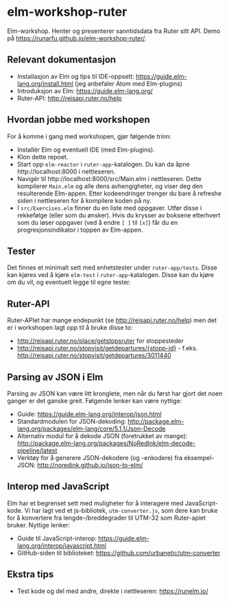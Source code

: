 # elm-workshop-ruter
Elm-workshop. Henter og presenterer sanntidsdata fra Ruter sitt API. Demo på https://runarfu.github.io/elm-workshop-ruter/.

## Relevant dokumentasjon
* Installasjon av Elm og tips til IDE-oppsett: https://guide.elm-lang.org/install.html (jeg anbefaler Atom med Elm-plugins)
* Introduksjon av Elm: https://guide.elm-lang.org/
* Ruter-API: http://reisapi.ruter.no/help

## Hvordan jobbe med workshopen
For å komme i gang med workshopen, gjør følgende trinn:
* Installér Elm og eventuell IDE (med Elm-plugins).
* Klon dette repoet.
* Start opp `elm-reactor` i `ruter-app`-katalogen. Du kan da åpne http://localhost:8000 i nettleseren.
* Navigér til http://localhost:8000/src/Main.elm i nettleseren. Dette kompilerer `Main.elm` og alle dens avhengigheter,
og viser deg den resulterende Elm-appen. Etter kodeendringer trenger du bare å refreshe siden i nettleseren for å kompilere koden på ny.
* I `src/Exercises.elm` finner du en liste med oppgaver. Utfør disse i rekkefølge (eller som du ønsker). Hvis du krysser av boksene etterhvert som du løser oppgaver  (ved å endre `[ ]` til `[x]`) får du en progresjonsindikator i toppen av Elm-appen.

## Tester
Det finnes et minimalt sett med enhetstester under `ruter-app/tests`. Disse kan kjøres ved å kjøre `elm-test` i `ruter-app`-katalogen. Disse kan du kjøre om du vil, og eventuelt legge til egne tester.

## Ruter-API
Ruter-APIet har mange endepunkt (se http://reisapi.ruter.no/help) men det er i workshopen lagt opp til å bruke disse to:
* http://reisapi.ruter.no/place/getstopsruter for stoppesteder
* http://reisapi.ruter.no/stopvisit/getdepartures/{stopp-id} - f.eks. http://reisapi.ruter.no/stopvisit/getdepartures/3011440

## Parsing av JSON i Elm
Parsing av JSON kan være litt kronglete, men når du først har gjort det noen ganger er det ganske greit.
Følgende lenker kan være nyttige:
* Guide: https://guide.elm-lang.org/interop/json.html
* Standardmodulen for JSON-dekoding: http://package.elm-lang.org/packages/elm-lang/core/5.1.1/Json-Decode
* Alternativ modul for å dekode JSON (foretrukket av mange): http://package.elm-lang.org/packages/NoRedInk/elm-decode-pipeline/latest 
* Verktøy for å generere JSON-dekodere (og -enkodere) fra eksempel-JSON: http://noredink.github.io/json-to-elm/

## Interop med JavaScript
Elm har et begrenset sett med muligheter for å interagere med JavaScript-kode.
Vi har lagt ved et js-bibliotek, `utm-converter.js`, som dere kan bruke for å
konvertere fra lengde-/breddegrader til UTM-32 som Ruter-apiet bruker.
Nyttige lenker:
* Guide til JavaScript-interop: https://guide.elm-lang.org/interop/javascript.html
* GitHub-siden til biblioteket: https://github.com/urbanetic/utm-converter

## Ekstra tips
* Test kode og del med andre, direkte i nettleseren: https://runelm.io/

